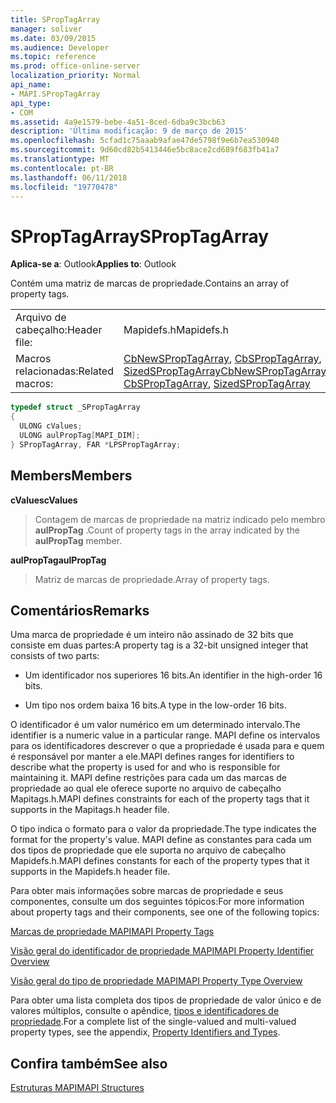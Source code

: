 ```yaml
---
title: SPropTagArray
manager: soliver
ms.date: 03/09/2015
ms.audience: Developer
ms.topic: reference
ms.prod: office-online-server
localization_priority: Normal
api_name:
- MAPI.SPropTagArray
api_type:
- COM
ms.assetid: 4a9e1579-bebe-4a51-8ced-6dba9c3bcb63
description: 'Última modificação: 9 de março de 2015'
ms.openlocfilehash: 5cfad1c75aaab9afae47de5798f9e6b7ea530940
ms.sourcegitcommit: 9d60cd82b5413446e5bc8ace2cd689f683fb41a7
ms.translationtype: MT
ms.contentlocale: pt-BR
ms.lasthandoff: 06/11/2018
ms.locfileid: "19770478"
---
```

# <a name="sproptagarray"></a><span data-ttu-id="c4ce6-103">SPropTagArray</span><span class="sxs-lookup"><span data-stu-id="c4ce6-103">SPropTagArray</span></span>

  
  
<span data-ttu-id="c4ce6-104">**Aplica-se a**: Outlook</span><span class="sxs-lookup"><span data-stu-id="c4ce6-104">**Applies to**: Outlook</span></span> 
  
<span data-ttu-id="c4ce6-105">Contém uma matriz de marcas de propriedade.</span><span class="sxs-lookup"><span data-stu-id="c4ce6-105">Contains an array of property tags.</span></span> 
  
|||
|:-----|:-----|
|<span data-ttu-id="c4ce6-106">Arquivo de cabeçalho:</span><span class="sxs-lookup"><span data-stu-id="c4ce6-106">Header file:</span></span>  <br/> |<span data-ttu-id="c4ce6-107">Mapidefs.h</span><span class="sxs-lookup"><span data-stu-id="c4ce6-107">Mapidefs.h</span></span>  <br/> |
|<span data-ttu-id="c4ce6-108">Macros relacionadas:</span><span class="sxs-lookup"><span data-stu-id="c4ce6-108">Related macros:</span></span>  <br/> |<span data-ttu-id="c4ce6-109">[CbNewSPropTagArray](cbnewsproptagarray.md), [CbSPropTagArray](cbsproptagarray.md), [SizedSPropTagArray](sizedsproptagarray.md)</span><span class="sxs-lookup"><span data-stu-id="c4ce6-109">[CbNewSPropTagArray](cbnewsproptagarray.md), [CbSPropTagArray](cbsproptagarray.md), [SizedSPropTagArray](sizedsproptagarray.md)</span></span> <br/> |
   
```cpp
typedef struct _SPropTagArray
{
  ULONG cValues;
  ULONG aulPropTag[MAPI_DIM];
} SPropTagArray, FAR *LPSPropTagArray;

```

## <a name="members"></a><span data-ttu-id="c4ce6-110">Members</span><span class="sxs-lookup"><span data-stu-id="c4ce6-110">Members</span></span>

 <span data-ttu-id="c4ce6-111">**cValues**</span><span class="sxs-lookup"><span data-stu-id="c4ce6-111">**cValues**</span></span>
  
> <span data-ttu-id="c4ce6-112">Contagem de marcas de propriedade na matriz indicado pelo membro **aulPropTag** .</span><span class="sxs-lookup"><span data-stu-id="c4ce6-112">Count of property tags in the array indicated by the **aulPropTag** member.</span></span> 
    
 <span data-ttu-id="c4ce6-113">**aulPropTag**</span><span class="sxs-lookup"><span data-stu-id="c4ce6-113">**aulPropTag**</span></span>
  
> <span data-ttu-id="c4ce6-114">Matriz de marcas de propriedade.</span><span class="sxs-lookup"><span data-stu-id="c4ce6-114">Array of property tags.</span></span>
    
## <a name="remarks"></a><span data-ttu-id="c4ce6-115">Comentários</span><span class="sxs-lookup"><span data-stu-id="c4ce6-115">Remarks</span></span>

<span data-ttu-id="c4ce6-116">Uma marca de propriedade é um inteiro não assinado de 32 bits que consiste em duas partes:</span><span class="sxs-lookup"><span data-stu-id="c4ce6-116">A property tag is a 32-bit unsigned integer that consists of two parts:</span></span> 
  
- <span data-ttu-id="c4ce6-117">Um identificador nos superiores 16 bits.</span><span class="sxs-lookup"><span data-stu-id="c4ce6-117">An identifier in the high-order 16 bits.</span></span>
    
- <span data-ttu-id="c4ce6-118">Um tipo nos ordem baixa 16 bits.</span><span class="sxs-lookup"><span data-stu-id="c4ce6-118">A type in the low-order 16 bits.</span></span>
    
<span data-ttu-id="c4ce6-119">O identificador é um valor numérico em um determinado intervalo.</span><span class="sxs-lookup"><span data-stu-id="c4ce6-119">The identifier is a numeric value in a particular range.</span></span> <span data-ttu-id="c4ce6-120">MAPI define os intervalos para os identificadores descrever o que a propriedade é usada para e quem é responsável por manter a ele.</span><span class="sxs-lookup"><span data-stu-id="c4ce6-120">MAPI defines ranges for identifiers to describe what the property is used for and who is responsible for maintaining it.</span></span> <span data-ttu-id="c4ce6-121">MAPI define restrições para cada um das marcas de propriedade ao qual ele oferece suporte no arquivo de cabeçalho Mapitags.h.</span><span class="sxs-lookup"><span data-stu-id="c4ce6-121">MAPI defines constraints for each of the property tags that it supports in the Mapitags.h header file.</span></span>
  
<span data-ttu-id="c4ce6-122">O tipo indica o formato para o valor da propriedade.</span><span class="sxs-lookup"><span data-stu-id="c4ce6-122">The type indicates the format for the property's value.</span></span> <span data-ttu-id="c4ce6-123">MAPI define as constantes para cada um dos tipos de propriedade que ele suporta no arquivo de cabeçalho Mapidefs.h.</span><span class="sxs-lookup"><span data-stu-id="c4ce6-123">MAPI defines constants for each of the property types that it supports in the Mapidefs.h header file.</span></span> 
  
<span data-ttu-id="c4ce6-124">Para obter mais informações sobre marcas de propriedade e seus componentes, consulte um dos seguintes tópicos:</span><span class="sxs-lookup"><span data-stu-id="c4ce6-124">For more information about property tags and their components, see one of the following topics:</span></span> 
  
[<span data-ttu-id="c4ce6-125">Marcas de propriedade MAPI</span><span class="sxs-lookup"><span data-stu-id="c4ce6-125">MAPI Property Tags</span></span>](mapi-property-tags.md)
  
[<span data-ttu-id="c4ce6-126">Visão geral do identificador de propriedade MAPI</span><span class="sxs-lookup"><span data-stu-id="c4ce6-126">MAPI Property Identifier Overview</span></span>](mapi-property-identifier-overview.md)
  
[<span data-ttu-id="c4ce6-127">Visão geral do tipo de propriedade MAPI</span><span class="sxs-lookup"><span data-stu-id="c4ce6-127">MAPI Property Type Overview</span></span>](mapi-property-type-overview.md)
  
<span data-ttu-id="c4ce6-128">Para obter uma lista completa dos tipos de propriedade de valor único e de valores múltiplos, consulte o apêndice, [tipos e identificadores de propriedade](property-identifiers-and-types.md).</span><span class="sxs-lookup"><span data-stu-id="c4ce6-128">For a complete list of the single-valued and multi-valued property types, see the appendix, [Property Identifiers and Types](property-identifiers-and-types.md).</span></span> 
  
## <a name="see-also"></a><span data-ttu-id="c4ce6-129">Confira também</span><span class="sxs-lookup"><span data-stu-id="c4ce6-129">See also</span></span>



[<span data-ttu-id="c4ce6-130">Estruturas MAPI</span><span class="sxs-lookup"><span data-stu-id="c4ce6-130">MAPI Structures</span></span>](mapi-structures.md)

